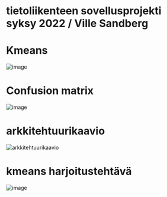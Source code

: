 # tietoliikenteen sovellusprojekti syksy 2022 / Ville Sandberg



# Kmeans
![image](https://user-images.githubusercontent.com/99398876/205662060-edba5896-98dd-46a0-a435-34141e5c69a0.png) 

# Confusion matrix
![image](https://user-images.githubusercontent.com/99398876/206994697-35a1516c-5424-4507-93c8-72416099b257.png)


# arkkitehtuurikaavio
![arkkitehtuurikaavio](https://user-images.githubusercontent.com/99398876/199468858-7a31d180-b60e-4c1e-b104-fa0673d66750.PNG)


# kmeans harjoitustehtävä
![image](https://user-images.githubusercontent.com/99398876/204475630-815fb3b7-66dc-460f-a5cb-d410711c659b.png)







